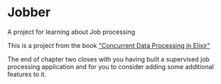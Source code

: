 # Jobber

A project for learning about Job processing

This is a project from the book ["Concurrent Data Processing in Elixir"](https://pragprog.com/titles/sgdpelixir/concurrent-data-processing-in-elixir/)

The end of chapter two closes with you having built a supervised job processing application
and for you to consider adding some additional features to it.
